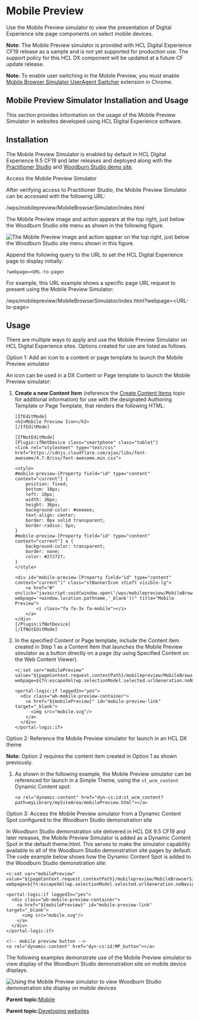 # Mobile Preview 

Use the Mobile Preview simulator to view the presentation of Digital Experience site page components on select mobile devices.

**Note:** The Mobile Preview simulator is provided with HCL Digital Experience CF19 release as a sample and is not yet supported for production use. The support policy for this HCL DX component will be updated at a future CF update release.

**Note:** To enable user switching in the Mobile Preview, you must enable [Mobile Browser Simulator UserAgent Switcher](https://chrome.google.com/webstore/detail/mobile-browser-simulator/dcljefehlpjmoefgoohaobehbenocmkg) extension in Chrome.

## Mobile Preview Simulator Installation and Usage

This section provides information on the usage of the Mobile Preview Simulator in websites developed using HCL Digital Experience software.

## Installation

The Mobile Preview Simulator is enabled by default in HCL Digital Experience 9.5 CF19 and later releases and deployed along with the [Practitioner Studio](../practitioner_studio/practitionerstudio_overview.html) and [Woodburn Studio demo site](../woodburn_studio/woodburn_studio.html).

Access the Mobile Preview Simulator

After verifying access to Practitioner Studio, the Mobile Preview Simulator can be accessed with the following URL:

/wps/mobilepreview/MobileBrowserSimulator/index.html

The Mobile Preview image and action appears at the top right, just below the Woodburn Studio site menu as shown in the following figure.

![The Mobile Preview image and action appear on the top right, just below the Woodburn Studio site menu shown in this figure.](../assets/MobilePreview%20icon%20logged%20in%20users%20edit%20mode.png "Authenticated users can view the Mobile Preview simulator icon in Edit
                        mode for use (Example)")

Append the following query to the URL to set the HCL Digital Experience page to display initially:

`?webpage=<URL-to-page>`

For example, this URL example shows a specific page URL request to present using the Mobile Preview Simulator:

/wps/mobilepreview/MobileBrowserSimulator/index.html?webpage=<URL-to-page\>

## Usage

There are multiple ways to apply and use the Mobile Preview Simulator on HCL Digital Experience sites. Options created for use are listed as follows.

Option 1: Add an icon to a content or page template to launch the Mobile Preview simulator

An icon can be used in a DX Content or Page template to launch the Mobile Preview simulator:

1.  **Create a new Content Item** \(reference the [Create Content Items](../panel_help/wcm_dev_content_creating.md) topic for additional information\) for use with the designated Authoring Template or Page Template, that renders the following HTML:

    ```
    [IfEditMode]
    <h2>Mobile Preview Icon</h2>
    [/IfEditMode]
    
    [IfNotEditMode]
    [Plugin:ifNotDevice class="smartphone" class="tablet"]
    <link rel="stylesheet" type="text/css" href="https://cdnjs.cloudflare.com/ajax/libs/font-awesome/4.7.0/css/font-awesome.min.css">
    
    <style>
    #mobile-preview-[Property field="id" type="content" context="current"] {
        position: fixed;
        bottom: 10px;
        left: 10px;
        width: 36px;
        height: 36px;
        background-color: #eeeeee;
        text-align: center;
        border: 0px solid transparent;
        border-radius: 5px;
    }
    #mobile-preview-[Property field="id" type="content" context="current"] a {
        background-color: transparent;
        border: none;
        color: #272727;
    }
    </style>
    
    <div id="mobile-preview-[Property field="id" type="content" context="current"]" class="stBannerIcon stLeft visible-lg">
        <a href="#" onclick="javascript:void(window.open('/wps/mobilepreview/MobileBrowserSimulator/index.html?webpage='+window.location.pathname,'_blank'))" title="Mobile Preview">
            <i class="fa fa-3x fa-mobile"></i>
        </a>
    </div>
    [/Plugin:ifNotDevice]
    [/IfNotEditMode]
    ```

2.  In the specified Content or Page template, include the Content item created in Step 1 as a Content Item that launches the Mobile Preview simulator as a button directly on a page \(by using Specified Content on the Web Content Viewer\).

    ```
    <c:set var="mobilePreview" value="${pageContext.request.contextPath}/mobilepreview/MobileBrowserSimulator/index.html?webpage=${fn:escapeXml(wp.selectionModel.selected.urlGeneration.noNavigationalState.allowRelativeURL)}"/>
    
    <portal-logic:if loggedIn="yes">
      <div class="wb-mobile-preview-container">
        <a href="${mobilePreview}" id="mobile-preview-link" target="_blank">
          <img src="mobile.svg"/>
        </a>
      </div>
    </portal-logic:if>
    ```


Option 2: Reference the Mobile Preview simulator for launch in an HCL DX theme

**Note:** Option 2 requires the content item created in Option 1 as shown previously.

1.  As shown in the following example, the Mobile Preview simulator can be referenced for launch in a Simple Theme, using the `st_wcm_content` Dynamic Content spot:

    ```
    <a rel="dynamic-content" href="dyn-cs:id:st_wcm_content?path=myLibrary/mySiteArea/mobilePreview.html"></a>
    ```


Option 3: Access the Mobile Preview simulator from a Dynamic Content Spot configured to the Woodburn Studio demonstration site

In Woodburn Studio demonstration site delivered in HCL DX 9.5 CF19 and later releases, the Mobile Preview Simulator is added as a Dynamic Content Spot in the default theme.html. This serves to make the simulator capability available to all of the Woodburn Studio demonstration site pages by default. The code example below shows how the Dynamic Content Spot is added to the Woodburn Studio demonstration site:

```
<c:set var="mobilePreview" value="${pageContext.request.contextPath}/mobilepreview/MobileBrowserSimulator/index.html?webpage=${fn:escapeXml(wp.selectionModel.selected.urlGeneration.noNavigationalState.allowRelativeURL)}"/>

<portal-logic:if loggedIn="yes">
  <div class="wb-mobile-preview-container">
    <a href="${mobilePreview}" id="mobile-preview-link" target="_blank">
      <img src="mobile.svg"/>
    </a>
  </div>
</portal-logic:if>  
```

```
<!-- mobile preview button -->
<a rel="dynamic-content" href="dyn-cs:id:MP_button"></a>
```

The following examples demonstrate use of the Mobile Preview simulator to view display of the Woodburn Studio demonstration site on mobile device displays.

![](../assets/using_mobile_preview_simulator.png "Using the Mobile Preview simulator to view Woodburn Studio
                                demonstration site display on mobile devices")

**Parent topic:**[Mobile ](../overview/mobile.md)

**Parent topic:**[Developing websites ](../install/developing_websites.md)

